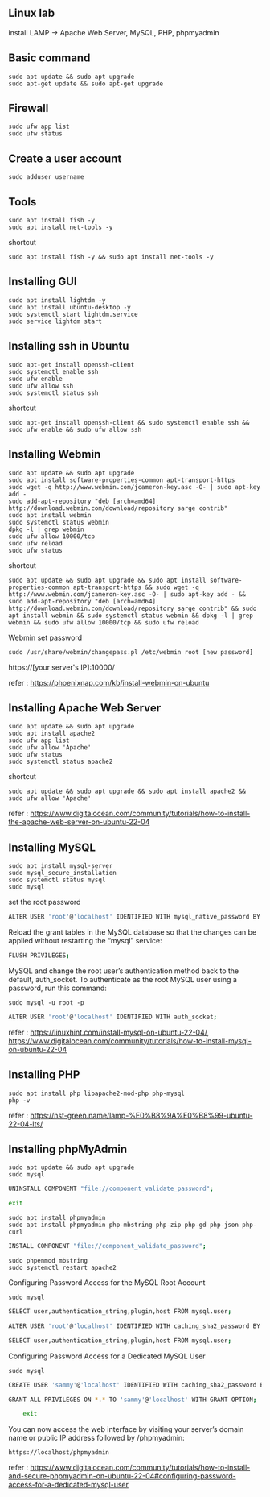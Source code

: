 ## Linux lab
install LAMP -> Apache Web Server, MySQL, PHP, phpmyadmin

## Basic command
    sudo apt update && sudo apt upgrade
    sudo apt-get update && sudo apt-get upgrade

## Firewall
    sudo ufw app list
    sudo ufw status

## Create a user account
    sudo adduser username

## Tools
    sudo apt install fish -y
    sudo apt install net-tools -y

shortcut

    sudo apt install fish -y && sudo apt install net-tools -y

## Installing GUI
    sudo apt install lightdm -y
    sudo apt install ubuntu-desktop -y
    sudo systemctl start lightdm.service
    sudo service lightdm start

## Installing ssh in Ubuntu
    sudo apt-get install openssh-client
    sudo systemctl enable ssh
    sudo ufw enable
    sudo ufw allow ssh
    sudo systemctl status ssh

shortcut

    sudo apt-get install openssh-client && sudo systemctl enable ssh && sudo ufw enable && sudo ufw allow ssh

## Installing Webmin
    sudo apt update && sudo apt upgrade
    sudo apt install software-properties-common apt-transport-https
    sudo wget -q http://www.webmin.com/jcameron-key.asc -O- | sudo apt-key add -
    sudo add-apt-repository "deb [arch=amd64] http://download.webmin.com/download/repository sarge contrib"
    sudo apt install webmin
    sudo systemctl status webmin
    dpkg -l | grep webmin
    sudo ufw allow 10000/tcp
    sudo ufw reload
    sudo ufw status

shortcut

    sudo apt update && sudo apt upgrade && sudo apt install software-properties-common apt-transport-https && sudo wget -q http://www.webmin.com/jcameron-key.asc -O- | sudo apt-key add - && sudo add-apt-repository "deb [arch=amd64] http://download.webmin.com/download/repository sarge contrib" && sudo apt install webmin && sudo systemctl status webmin && dpkg -l | grep webmin && sudo ufw allow 10000/tcp && sudo ufw reload

Webmin set password

    sudo /usr/share/webmin/changepass.pl /etc/webmin root [new password]

https://[your server's IP]:10000/


refer : https://phoenixnap.com/kb/install-webmin-on-ubuntu

## Installing Apache Web Server
    sudo apt update && sudo apt upgrade
    sudo apt install apache2
    sudo ufw app list
    sudo ufw allow 'Apache'
    sudo ufw status
    sudo systemctl status apache2

shortcut

    sudo apt update && sudo apt upgrade && sudo apt install apache2 && sudo ufw allow 'Apache'

refer : https://www.digitalocean.com/community/tutorials/how-to-install-the-apache-web-server-on-ubuntu-22-04

## Installing MySQL
    sudo apt install mysql-server
    sudo mysql_secure_installation
    sudo systemctl status mysql
    sudo mysql

set the root password
```bash
ALTER USER 'root'@'localhost' IDENTIFIED WITH mysql_native_password BY 'Password123#@!';
```

Reload the grant tables in the MySQL database so that the changes can be applied without restarting the “mysql” service:
```bash
FLUSH PRIVILEGES;
```

MySQL and change the root user’s authentication method back to the default, auth_socket. To authenticate as the root MySQL user using a password, run this command:

    sudo mysql -u root -p

```bash
ALTER USER 'root'@'localhost' IDENTIFIED WITH auth_socket;
```

refer : https://linuxhint.com/install-mysql-on-ubuntu-22-04/, https://www.digitalocean.com/community/tutorials/how-to-install-mysql-on-ubuntu-22-04

## Installing PHP
    sudo apt install php libapache2-mod-php php-mysql
    php -v

refer : https://nst-green.name/lamp-%E0%B8%9A%E0%B8%99-ubuntu-22-04-lts/

## Installing phpMyAdmin
    sudo apt update && sudo apt upgrade
    sudo mysql

```bash
UNINSTALL COMPONENT "file://component_validate_password";
```

```bash
exit
```

    sudo apt install phpmyadmin
    sudo apt install phpmyadmin php-mbstring php-zip php-gd php-json php-curl

```bash
INSTALL COMPONENT "file://component_validate_password";
```

    sudo phpenmod mbstring
    sudo systemctl restart apache2

Configuring Password Access for the MySQL Root Account

    sudo mysql

```bash
SELECT user,authentication_string,plugin,host FROM mysql.user;
```

```bash
ALTER USER 'root'@'localhost' IDENTIFIED WITH caching_sha2_password BY 'password';
```

```bash
SELECT user,authentication_string,plugin,host FROM mysql.user;
```

Configuring Password Access for a Dedicated MySQL User

    sudo mysql

```bash
CREATE USER 'sammy'@'localhost' IDENTIFIED WITH caching_sha2_password BY 'password';
```

```bash
GRANT ALL PRIVILEGES ON *.* TO 'sammy'@'localhost' WITH GRANT OPTION;
```

```bash
    exit
```

You can now access the web interface by visiting your server’s domain name or public IP address followed by /phpmyadmin:

    https://localhost/phpmyadmin

refer : https://www.digitalocean.com/community/tutorials/how-to-install-and-secure-phpmyadmin-on-ubuntu-22-04#configuring-password-access-for-a-dedicated-mysql-user
